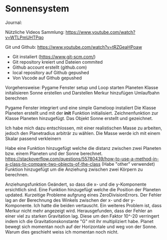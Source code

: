 # Sonnensystem

Journal:

Nützliche Videos Sammlung:
https://www.youtube.com/watch?v=WTLPmUHTPqo

Git und Github:
https://www.youtube.com/watch?v=tRZGeaHPoaw
- Git instaliert (https://www.git-scm.com/)
- Git repository kreiert und Dateien commited
- Github account erstellt (github.com)
- local repository auf Github gepushed
- Von Vscode auf Github gepushed


Vorgehensweise:
Pygame Fenster setup und Loop starten
Planeten Klasse initalisieren
Sonne erstellen und Darstellen 
Merkur hinzufügen
Umlaufbahn berechnen



Pygame Fenster integriert und eine simple Gameloop instaliert
Die Klasse Planeten erstellt und mit der __init__ Funktion initialisiert.
Zeichnenfunktion zur Klasse Planeten hinzugefügt. 
Das Objekt Sonne erstellt und gezeichnet.

Ich habe mich dazu entschlossen, mit einer realistischen Masse zu arbeiten, jedoch den Planetradius arbiträr zu wählen. 
Die Masse werde ich mit einem Skalar passend verkleinern

Habe eine Funktion hinzugefügt welche die distanz zwischen zwei Planeten bzw. einem Planeten und der Sonne berechnet. 
https://stackoverflow.com/questions/55780439/how-to-use-a-method-in-a-class-to-compare-two-objects-of-the-class (Habe "other" verwendet)
Funktion hinzugefügt um die Anziehung zwischen zwei Körpern zu berechnen. 


Anziehungsfunktion Geändert, so dass die x- und die y-Komponente ersichtlich sind.
Eine Funktion hinzugefügt welche die Position der Planeten updated.
Kurzeitige Probleme aufgrung eines ZeroDivisionErrors.
Der Fehler lag an der Berechnung des Winkels zwischen der x- und der y-Komponente. 
Ich hatte die beiden vertauscht.
Ein weiteres Problem ist, dass Merkur nicht mehr angezeigt wird. 
Herausgefunden, dass der Fehler an einer viel zu starken Gravitation lag. 
Diese um den Faktor 10^-20 verringert indem ich die Gravitationskonstante "G" mit ihr multipliziert habe.
Planet bewegt sich momentan noch auf der Horizontale und weg von der Sonne.
Warum dies geschieht weiss ich momentan noch nicht. 

